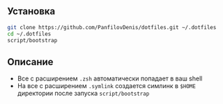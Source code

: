 ## Установка

```sh
git clone https://github.com/PanfilovDenis/dotfiles.git ~/.dotfiles
cd ~/.dotfiles
script/bootstrap
```

## Описание

- Все с расширением `.zsh` автоматически попадает в ваш shell
- На все с расширением `.symlink` создается симлинк в `$HOME` директории после запуска `script/bootstrap`
